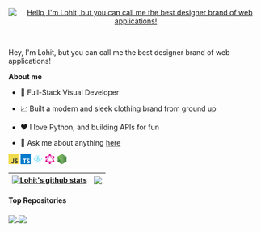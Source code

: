 <p align="center"><a href="https://lohit101.github.io"><img width="80%" alt="Hello, I'm Lohit, but you can call me the best designer brand of web applications!" src="./assets/gh-readme-header.png" /></a></p>

<br />

Hey, I'm Lohit, but you can call me the best designer brand of web applications!

**About me**

- 💼 Full-Stack Visual Developer

- 📈 Built a modern and sleek clothing brand from ground up

- ❤️ I love Python, and building APIs for fun

- 💬 Ask me about anything [here](https://github.com/lohit101/lohit101/issues)

<code><img height="20" alt="javascript" src="https://raw.githubusercontent.com/github/explore/80688e429a7d4ef2fca1e82350fe8e3517d3494d/topics/javascript/javascript.png"></code>
<code><img height="20" alt="typescript" src="https://raw.githubusercontent.com/github/explore/80688e429a7d4ef2fca1e82350fe8e3517d3494d/topics/typescript/typescript.png"></code>
<code><img height="20" alt="react" src="https://raw.githubusercontent.com/github/explore/80688e429a7d4ef2fca1e82350fe8e3517d3494d/topics/react/react.png"></code>
<code><img height="20" alt="graphql" src="https://raw.githubusercontent.com/github/explore/5c058a388828bb5fde0bcafd4bc867b5bb3f26f3/topics/graphql/graphql.png"></code>
<code><img height="20" alt="nodejs" src="https://raw.githubusercontent.com/github/explore/80688e429a7d4ef2fca1e82350fe8e3517d3494d/topics/nodejs/nodejs.png"></code>    


| <a href="https://github.com/lohit101/github-readme-stats"><img align="center" src="https://github-readme-stats.vercel.app/api?username=lohit101&show_icons=true&include_all_commits=true&theme=buefy&hide_border=true" alt="Lohit's github stats" /></a> | <a href="https://github.com/lohit101/github-readme-stats"><img align="center" src="https://github-readme-stats.vercel.app/api/top-langs/?username=lohit101&layout=compact&theme=buefy&hide_border=true" /></a> |
| ------------- | ------------- |

#### Top Repositories


<a href="https://github.com/lohit101/github-readme-stats">
  <img align="center" src="https://github-readme-stats.vercel.app/api/pin/?username=lohit101&repo=github-readme-stats&theme=buefy" />
</a>
<a href="https://github.com/lohit101/lohit101.github.io">
  <img align="center" src="https://github-readme-stats.vercel.app/api/pin/?username=lohit101&repo=lohit101.github.io&theme=buefy" />
</a>
